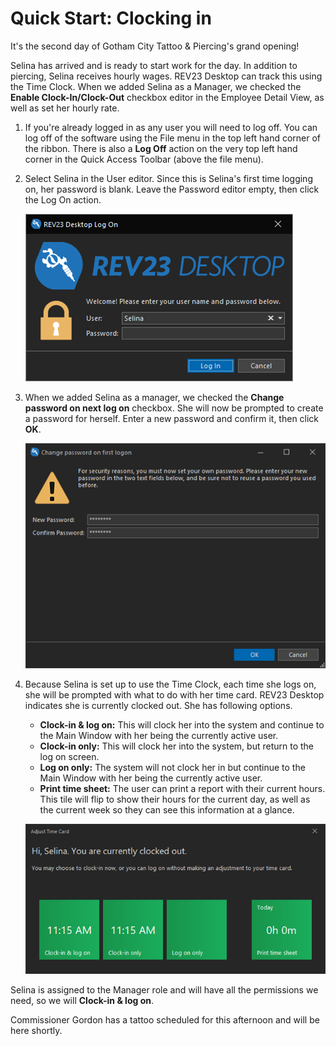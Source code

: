 # Quick Start: Clocking in

It's the second day of Gotham City Tattoo & Piercing's grand opening!

Selina has arrived and is ready to start work for the day. In addition to piercing, Selina receives hourly wages. REV23 Desktop can track this using the Time Clock. When we added Selina as a Manager, we checked the **Enable Clock-In/Clock-Out** checkbox editor in the Employee Detail View, as well as set her hourly rate.

1. If you're already logged in as any user you will need to log off. You can log off of the software using the File menu in the top left hand corner of the ribbon. There is also a **Log Off** action on the very top left hand corner in the Quick Access Toolbar (above the file menu).

2. Select Selina in the User editor. Since this is Selina's first time logging on, her password is blank. Leave the Password editor empty, then click the Log On action.
   
    ![REV23 Desktop](img/log_on.png)

3. When we added Selina as a manager, we checked the **Change password on next log on** checkbox. She will now be prompted to create a password for herself. Enter a new password and confirm it, then click **OK**.

    ![REV23 Desktop](img/change_password_on_first_log_on.png)

4. Because Selina is set up to use the Time Clock, each time she logs on, she will be prompted with what to do with her time card. REV23 Desktop indicates she is currently clocked out. She has following options.

    - **Clock-in & log on:** This will clock her into the system and continue to the Main Window with her being the currently active user.
    - **Clock-in only:** This will clock her into the system, but return to the log on screen.
    - **Log on only:** The system will not clock her in but continue to the Main Window with her being the currently active user.
    - **Print time sheet:** The user can print a report with their current hours. This tile will flip to show their hours for the current day, as well as the current week so they can see this information at a glance.

    ![REV23 Desktop](img/adjust_time_card_clock_in.png)

Selina is assigned to the Manager role and will have all the permissions we need, so we will **Clock-in & log on**.

Commissioner Gordon has a tattoo scheduled for this afternoon and will be here shortly.